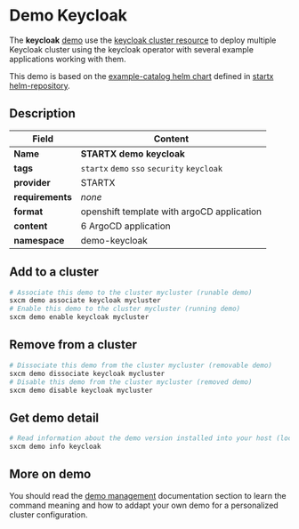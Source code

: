 # Demo Keycloak

The **keycloak** [demo](../../5-demos) use the [keycloak cluster resource](../../resources/keycloak) to deploy multiple Keycloak cluster using the keycloak operator with several example applications working with them.

This demo is based on the [example-catalog helm chart](https://helm-repository.readthedocs.io/en/latest/charts/example-catalog) defined in [startx helm-repository](https://helm-repository.readthedocs.io).

## Description

| Field            | Content                                     |
| ---------------- | ------------------------------------------- |
| **Name**         | **STARTX demo keycloak**                    |
| **tags**         | `startx` `demo` `sso` `security` `keycloak` |
| **provider**     | STARTX                                      |
| **requirements** | _none_                                      |
| **format**       | openshift template with argoCD application  |
| **content**      | 6 ArgoCD application                        |
| **namespace**    | demo-keycloak                               |

## Add to a cluster

```bash
# Associate this demo to the cluster mycluster (runable demo)
sxcm demo associate keycloak mycluster
# Enable this demo to the cluster mycluster (running demo)
sxcm demo enable keycloak mycluster
```

## Remove from a cluster

```bash
# Dissociate this demo from the cluster mycluster (removable demo)
sxcm demo dissociate keycloak mycluster
# Disable this demo from the cluster mycluster (removed demo)
sxcm demo disable keycloak mycluster
```

## Get demo detail

```bash
# Read information about the demo version installed into your host (local)
sxcm demo info keycloak
```

## More on demo

You should read the [demo management](../../5-demos) documentation section to learn the command
meaning and how to addapt your own demo for a personalized cluster configuration.
